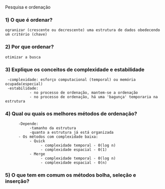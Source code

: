 Pesquisa e ordenação

### 1) O que é ordenar?

    ogranizar (crescente ou decrescente) uma estrutura de dados obedecendo um critério (chave)
   
### 2) Por que ordenar?
    
    otimizar a busca
   
### 3)  Explique os conceitos de complexidade e estabilidade
     
     -complexidade: esforço computacional (temporal) ou memória ocupada(especial)
     -estabilidade: 
               - no processo de ordenação, mantem-se a ordenação
               - no processo de ordenação, há uma 'bagunça' temporaria na estrutura

### 4) Qual ou quais os melhores métodos de ordenação?
          -Depende:
               -tamanho da estrutura
               -quanto a estrutura já está organizada
          - Os métodos com complexidade baixa:
               - Quick
                    - complexidade temporal - 0(log n)
                    - complexidade espacial - 0(1)
               - Merge
                    - complexidade temporal - 0(log n)
                    - complexidade espacial - 0(n)

### 5) O que tem em comum os métodos bolha, seleção e inserção?

